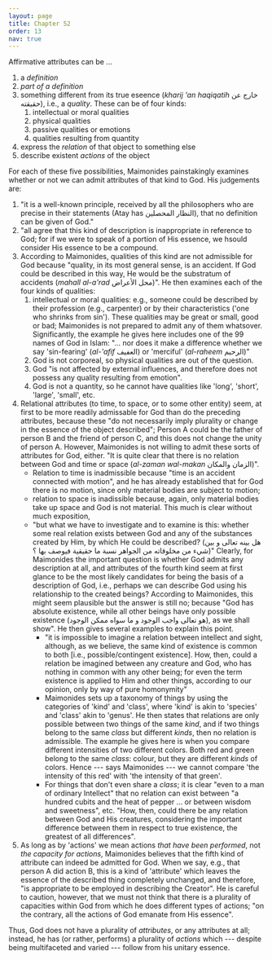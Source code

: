 ```yaml
---
layout: page
title: Chapter 52
order: 13
nav: true
---
```


Affirmative attributes can be ...
1. a _definition_
2. _part of a definition_
3. something different from its true eseence (_kharij 'an haqiqatih_ خارج عن حقيقته), i.e., a _quality_. These can be of four kinds:
    1. intellectual or moral qualities
    2. physical qualities
    3. passive qualities or emotions
    4. qualities resulting from quantity
4. express the _relation_ of that object to something else
5. describe existent _actions_ of the object

For each of these five possibilities, Maimonides painstakingly examines whether or not we can admit attributes of that kind to God. His judgements are:
1. "it is a well-known principle, received by all the philosophers who are precise in their statements (Atay has النظار المحصلين), that no definition can be given of God."
2. "all agree that this kind of description is inappropriate in reference to God; for if we were to speak of a portion of His essence, we hsould consider His essence to be a compound.
3. According to Maimonides, qualities of this kind are not admissible for God because "quality, in its most general sense, is an accident. If God could be described in this way, He would be the substratum of accidents (_mahall al-a'rad_ محل الأعراض)". He then examines each of the four kinds of qualities:
    1. intellectual or moral qualities: e.g., someone could be described by their profession (e.g., carpenter) or by their characteristics ('one who shrinks from sin'). These qualities may be great or small, good or bad; Maimonides is not prepared to admit any of them whatsover. Significantly, the example he gives here includes one of the 99 names of God in Islam: "... nor does it make a difference whether we say 'sin-fearing' (_al-'afif_ العفيف) or 'merciful' (_al-raheem_ الرحيم)"
    2. God is not corporeal, so physical qualities are out of the question.
    2. God "is not affected by external influences, and therefore does not possess any quality resulting from emotion".
    4. God is not a quantity, so he cannot have qualities like 'long', 'short', 'large', 'small', etc.
4. Relational attributes (to time, to space, or to some other entity) seem, at first to be more readily admissable for God than do the preceding attributes, because these "do not necessarily imply plurality or change in the essence of the object described"; Person A could be the father of person B and the friend of person C, and this does not change the unity of person A. However, Maimonides is not willing to admit these sorts of attributes for God, either. "It is quite clear that there is no relation between God and time or space (_al-zaman wal-makan_ الزمان والمكان)". 
    - Relation to time is inadmissible because "time is an accident connected with motion", and he has already established that for God there is no motion, since only material bodies are subject to motion; 
    - relation to space is inadissible because, again, only material bodies take up space and God is not material. This much is clear without much exposition, 
    - "but what we have to investigate and to examine is this: whether some real relation exists between God and any of the substances created by Him, by which He could be described? (هل بينه تعالى و بين شيء من مخلوقاته من الجواهر نسبة ما حقيقية فيوصف بها ؟)" Clearly, for Maimonides the important question is whether God admits any description at all, and attributes of the fourth kind seem at first glance to be the most likely candidates for being the basis of a description of God, i.e., perhaps we can describe God using his relationship to the created beings? According to Maimonides, this might seem plausible but the answer is still no; because "God has absolute existence, while all other beings have only possible existence (هو تعالى واجب الوجود و ما سواه ممكن الوجود), as we shall show". He then gives several examples to explain this point.
        - "it is impossible to imagine a relation between intellect and sight, although, as we believe, the same kind of existence is common to both [i.e., possible/contingent existence]. How, then, could a relation be imagined between any creature and God, who has nothing in common with any other being; for even the term existence is applied to Him and other things, according to our opinion, only by way of pure homonymity"
        - Maimonides sets up a taxonomy of things by using the categories of 'kind' and 'class', where 'kind' is akin to 'species' and 'class' akin to 'genus'. He then states that relations are only possible between two things of the same _kind_, and if two things belong to the same _class_ but different _kinds_, then no relation is admissible. The example he gives here is when you compare different intensities of two different colors. Both red and green belong to the same _class_: colour, but they are different _kinds_ of colors. Hence --- says Maimonides --- we cannot compare 'the intensity of this red' with 'the intensity of that green'.
        - For things that don't even share a _class_; it is clear "even to a man of ordinary Intellect" that no relation can exist between "a hundred cubits and the heat of pepper ... or between wisdom and sweetness", etc. 
"How, then, could there be any relation between God and His creatures, considering the important difference between them in respect to true existence, the greatest of all differences".
5. As long as by 'actions' we mean actions _that have been performed_, not _the capacity for actions_, Maimonides believes that the fifth kind of attribute can indeed be admitted for God. When we say, e.g., that person A did action B, this is a kind of 'attribute' which leaves the essence of the described thing completely unchanged, and therefore, "is appropriate to be employed in describing the Creator". He is careful to caution, however, that we must not think that there is a plurality of capacities within God from which he does different types of actions; "on the contrary, all the actions of God emanate from His essence".

Thus, God does not have a plurality of _attributes_, or any attributes at all; instead, he has (or rather, performs) a plurality of _actions_ which --- despite being multifaceted and varied --- follow from his unitary essence.

